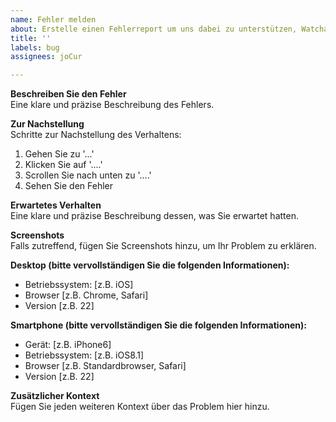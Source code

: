 ```yaml
---
name: Fehler melden
about: Erstelle einen Fehlerreport um uns dabei zu unterstützen, Watchable zu verbessern.
title: ''
labels: bug
assignees: joCur

---
```


**Beschreiben Sie den Fehler**  
Eine klare und präzise Beschreibung des Fehlers.

**Zur Nachstellung**  
Schritte zur Nachstellung des Verhaltens:
1. Gehen Sie zu '...'
2. Klicken Sie auf '....'
3. Scrollen Sie nach unten zu '....'
4. Sehen Sie den Fehler

**Erwartetes Verhalten**  
Eine klare und präzise Beschreibung dessen, was Sie erwartet hatten.

**Screenshots**  
Falls zutreffend, fügen Sie Screenshots hinzu, um Ihr Problem zu erklären.

**Desktop (bitte vervollständigen Sie die folgenden Informationen):**
- Betriebssystem: [z.B. iOS]
- Browser [z.B. Chrome, Safari]
- Version [z.B. 22]

**Smartphone (bitte vervollständigen Sie die folgenden Informationen):**
- Gerät: [z.B. iPhone6]
- Betriebssystem: [z.B. iOS8.1]
- Browser [z.B. Standardbrowser, Safari]
- Version [z.B. 22]

**Zusätzlicher Kontext**  
Fügen Sie jeden weiteren Kontext über das Problem hier hinzu.
